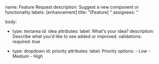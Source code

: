 name: Feature Request
description: Suggest a new component or functionality
labels: [enhancement]
title: "[Feature] "
assignees: ''

body:

- type: textarea
  id: idea
  attributes:
  label: What's your idea?
  description: Describe what you'd like to see added or improved.
  validations:
  required: true

- type: dropdown
  id: priority
  attributes:
  label: Priority
  options: - Low - Medium - High
